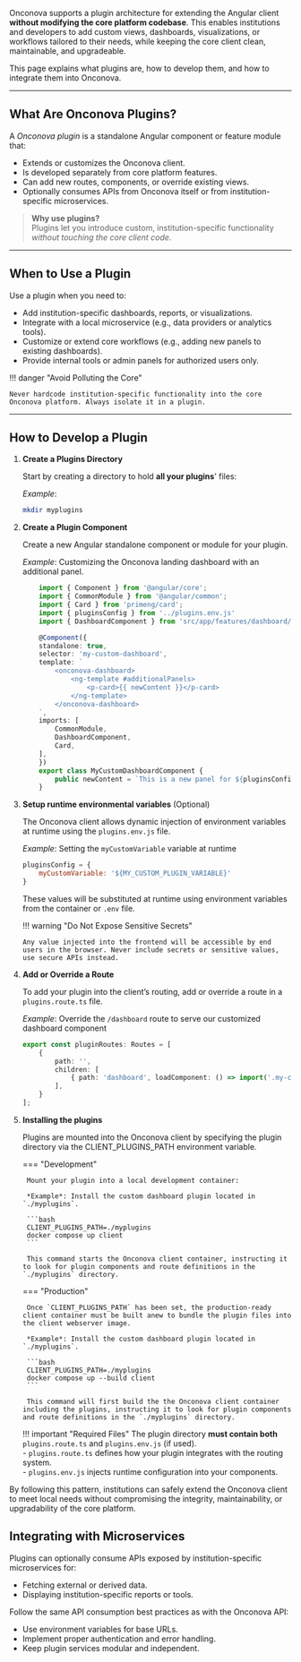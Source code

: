 Onconova supports a plugin architecture for extending the Angular client **without modifying the core platform codebase**. This enables institutions and developers to add custom views, dashboards, visualizations, or workflows tailored to their needs, while keeping the core client clean, maintainable, and upgradeable.

This page explains what plugins are, how to develop them, and how to integrate them into Onconova.

---

## What Are Onconova Plugins?

A *Onconova plugin* is a standalone Angular component or feature module that:

- Extends or customizes the Onconova client.
- Is developed separately from core platform features.
- Can add new routes, components, or override existing views.
- Optionally consumes APIs from Onconova itself or from institution-specific microservices.


> **Why use plugins?**  
> Plugins let you introduce custom, institution-specific functionality *without touching the core client code.*

---

## When to Use a Plugin
Use a plugin when you need to:

- Add institution-specific dashboards, reports, or visualizations.
- Integrate with a local microservice (e.g., data providers or analytics tools).
- Customize or extend core workflows (e.g., adding new panels to existing dashboards).
- Provide internal tools or admin panels for authorized users only.

!!! danger "Avoid Polluting the Core"

    Never hardcode institution-specific functionality into the core Onconova platform. Always isolate it in a plugin.

---

## How to Develop a Plugin

1. **Create a Plugins Directory**

    Start by creating a directory to hold **all your plugins**' files:

    *Example*:
    ```bash
    mkdir myplugins
    ```


2. **Create a Plugin Component**
    
    Create a new Angular standalone component or module for your plugin. 

    *Example*: Customizing the Onconova landing dashboard with an additional panel.

    ```ts
        import { Component } from '@angular/core';
        import { CommonModule } from '@angular/common';
        import { Card } from 'primeng/card';
        import { pluginsConfig } from '../plugins.env.js'
        import { DashboardComponent } from 'src/app/features/dashboard/dashboard.component';

        @Component({
        standalone: true,
        selector: 'my-custom-dashboard',
        template: `
            <onconova-dashboard>
                <ng-template #additionalPanels>
                    <p-card>{{ newContent }}</p-card>
                </ng-template>
            </onconova-dashboard>
        `,
        imports: [
            CommonModule,
            DashboardComponent,
            Card,
        ],
        })
        export class MyCustomDashboardComponent {
            public newContent = `This is a new panel for ${pluginsConfig.myCustomVariable}!!`
        }
    ```

 4. **Setup runtime environmental variables** (Optional)

    The Onconova client allows dynamic injection of environment variables at runtime using the `plugins.env.js` file. 

    *Example*: Setting the `myCustomVariable` variable at runtime 
    ```js
    pluginsConfig = {
        myCustomVariable: '${MY_CUSTOM_PLUGIN_VARIABLE}'
    }
    ```
    These values will be substituted at runtime using environment variables from the container or `.env` file.

    !!! warning "Do Not Expose Sensitive Secrets"

        Any value injected into the frontend will be accessible by end users in the browser. Never include secrets or sensitive values, use secure APIs instead.



 5. **Add or Override a Route**
   
    To add your plugin into the client’s routing, add or override a route in a `plugins.route.ts` file.

    *Example*: Override the `/dashboard` route to serve our customized dashboard component

    ```ts
    export const pluginRoutes: Routes = [
        {
            path: '',
            children: [
                { path: 'dashboard', loadComponent: () => import('.my-custom-dashboard.component').then(m => m.MyCustomDashboardComponent) }
            ],
        }
    ];
    ```

6. **Installing the plugins**

    Plugins are mounted into the Onconova client by specifying the plugin directory via the CLIENT_PLUGINS_PATH environment variable.

    === "Development"
    
        Mount your plugin into a local development container:
        
        *Example*: Install the custom dashboard plugin located in `./myplugins`.

        ```bash
        CLIENT_PLUGINS_PATH=./myplugins
        docker compose up client
        ```
    
        This command starts the Onconova client container, instructing it to look for plugin components and route definitions in the `./myplugins` directory.


    === "Production"
    
        Once `CLIENT_PLUGINS_PATH` has been set, the production-ready client container must be built anew to bundle the plugin files into the client webserver image. 

        *Example*: Install the custom dashboard plugin located in `./myplugins`.

        ```bash
        CLIENT_PLUGINS_PATH=./myplugins
        docker compose up --build client
        ```
    
        This command will first build the the Onconova client container including the plugins, instructing it to look for plugin components and route definitions in the `./myplugins` directory.

    !!! important "Required Files"
        The plugin directory **must contain both** `plugins.route.ts` and `plugins.env.js` (if used).  
        - `plugins.route.ts` defines how your plugin integrates with the routing system.  
        - `plugins.env.js` injects runtime configuration into your components.


By following this pattern, institutions can safely extend the Onconova client to meet local needs without compromising the integrity, maintainability, or upgradability of the core platform.


## Integrating with Microservices

Plugins can optionally consume APIs exposed by institution-specific microservices for:

- Fetching external or derived data.
- Displaying institution-specific reports or tools.

Follow the same API consumption best practices as with the Onconova API:

- Use environment variables for base URLs.
- Implement proper authentication and error handling.
- Keep plugin services modular and independent.